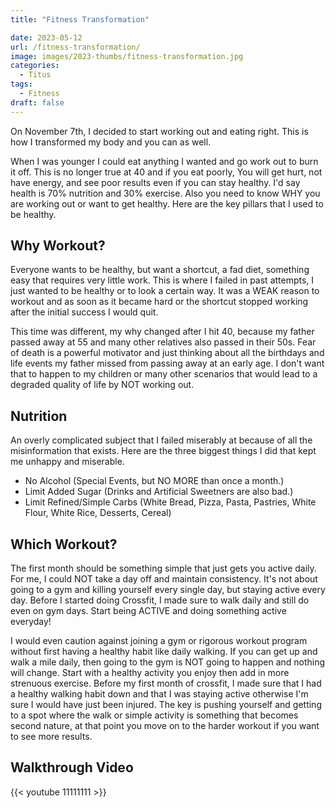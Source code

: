 ```yaml
---
title: "Fitness Transformation"

date: 2023-05-12
url: /fitness-transformation/
image: images/2023-thumbs/fitness-transformation.jpg
categories:
  - Titus
tags:
  - Fitness
draft: false
---
```

On November 7th, I decided to start working out and eating right. This is how I transformed my body and you can as well. 
<!--more-->

When I was younger I could eat anything I wanted and go work out to burn it off. This is no longer true at 40 and if you eat poorly, You will get hurt, not have energy, and see poor results even if you can stay healthy. I'd say health is 70% nutrition and 30% exercise. Also you need to know WHY you are working out or want to get healthy. Here are the key pillars that I used to be healthy.

## Why Workout?

Everyone wants to be healthy, but want a shortcut, a fad diet, something easy that requires very little work. This is where I failed in past attempts, I just wanted to be healthy or to look a certain way. It was a WEAK reason to workout and as soon as it became hard or the shortcut stopped working after the initial success I would quit.

This time was different, my why changed after I hit 40, because my father passed away at 55 and many other relatives also passed in their 50s. Fear of death is a powerful motivator and just thinking about all the birthdays and life events my father missed from passing away at an early age. I don't want that to happen to my children or many other scenarios that would lead to a degraded quality of life by NOT working out.

## Nutrition

An overly complicated subject that I failed miserably at because of all the misinformation that exists. Here are the three biggest things I did that kept me unhappy and miserable.

- No Alcohol (Special Events, but NO MORE than once a month.)
- Limit Added Sugar (Drinks and Artificial Sweetners are also bad.)
- Limit Refined/Simple Carbs (White Bread, Pizza, Pasta, Pastries, White Flour, White Rice, Desserts, Cereal)

## Which Workout?

The first month should be something simple that just gets you active daily. For me, I could NOT take a day off and maintain consistency. It's not about going to a gym and killing yourself every single day, but staying active every day. Before I started doing Crossfit, I made sure to walk daily and still do even on gym days. Start being ACTIVE and doing something active everyday! 

I would even caution against joining a gym or rigorous workout program without first having a healthy habit like daily walking. If you can get up and walk a mile daily, then going to the gym is NOT going to happen and nothing will change. Start with a healthy activity you enjoy then add in more strenuous exercise. Before my first month of crossfit, I made sure that I had a healthy walking habit down and that I was staying active otherwise I'm sure I would have just been injured. The key is pushing yourself and getting to a spot where the walk or simple activity is something that becomes second nature, at that point you move on to the harder workout if you want to see more results.

## Walkthrough Video

{{< youtube 11111111 >}}
